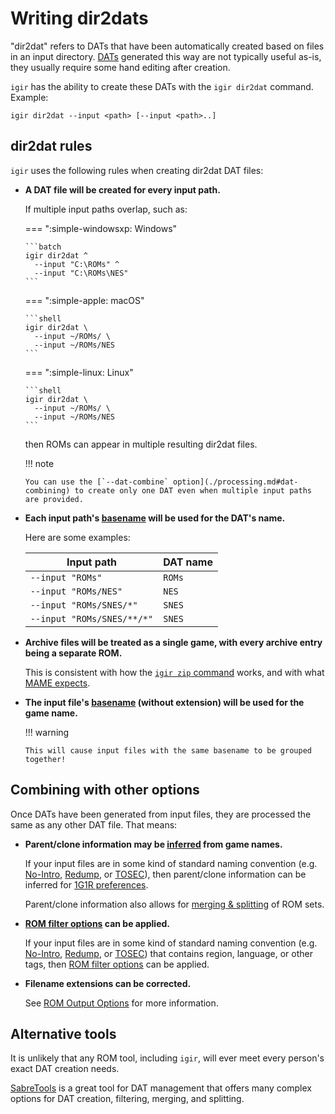 # Writing dir2dats

"dir2dat" refers to DATs that have been automatically created based on files in an input directory. [DATs](./introduction.md) generated this way are not typically useful as-is, they usually require some hand editing after creation.

`igir` has the ability to create these DATs with the `igir dir2dat` command. Example:

```shell
igir dir2dat --input <path> [--input <path>..]
```

## dir2dat rules

`igir` uses the following rules when creating dir2dat DAT files:

- **A DAT file will be created for every input path.**

    If multiple input paths overlap, such as:

  === ":simple-windowsxp: Windows"

      ```batch
      igir dir2dat ^
        --input "C:\ROMs" ^
        --input "C:\ROMs\NES"
      ```

  === ":simple-apple: macOS"

      ```shell
      igir dir2dat \
        --input ~/ROMs/ \
        --input ~/ROMs/NES
      ```

  === ":simple-linux: Linux"

      ```shell
      igir dir2dat \
        --input ~/ROMs/ \
        --input ~/ROMs/NES
      ```

  then ROMs can appear in multiple resulting dir2dat files.

  !!! note

      You can use the [`--dat-combine` option](./processing.md#dat-combining) to create only one DAT even when multiple input paths are provided.

- **Each input path's [basename](https://linux.die.net/man/1/basename) will be used for the DAT's name.**

    Here are some examples:

    | Input path                 | DAT name |
    |----------------------------|----------|
    | `--input "ROMs"`           | `ROMs`   |
    | `--input "ROMs/NES"`       | `NES`    |
    | `--input "ROMs/SNES/*"`    | `SNES`   |
    | `--input "ROMs/SNES/**/*"` | `SNES`   |

- **Archive files will be treated as a single game, with every archive entry being a separate ROM.**

    This is consistent with how the [`igir zip` command](../output/writing-archives.md) works, and with what [MAME expects](../usage/arcade.md).

- **The input file's [basename](https://linux.die.net/man/1/basename) (without extension) will be used for the game name.**

  !!! warning

      This will cause input files with the same basename to be grouped together!

## Combining with other options

Once DATs have been generated from input files, they are processed the same as any other DAT file. That means:

- **Parent/clone information may be [inferred](processing.md#parentclone-inference) from game names.**

    If your input files are in some kind of standard naming convention (e.g. [No-Intro](https://wiki.no-intro.org/index.php?title=Naming_Convention), [Redump](https://datomatic.no-intro.org/stuff/The%20Official%20No-Intro%20Convention%20(20071030).pdf), or [TOSEC](https://www.tosecdev.org/tosec-naming-convention)), then parent/clone information can be inferred for [1G1R preferences](../roms/filtering-preferences.md).

    Parent/clone information also allows for [merging & splitting](../usage/arcade.md) of ROM sets.

- **[ROM filter options](../roms/filtering-preferences.md) can be applied.**

  If your input files are in some kind of standard naming convention (e.g. [No-Intro](https://wiki.no-intro.org/index.php?title=Naming_Convention), [Redump](https://datomatic.no-intro.org/stuff/The%20Official%20No-Intro%20Convention%20(20071030).pdf), or [TOSEC](https://www.tosecdev.org/tosec-naming-convention)) that contains region, language, or other tags, then [ROM filter options](../roms/filtering-preferences.md) can be applied.

- **Filename extensions can be corrected.**

    See [ROM Output Options](../output/options.md#fixing-rom-extensions) for more information.

## Alternative tools

It is unlikely that any ROM tool, including `igir`, will ever meet every person's exact DAT creation needs.

[SabreTools](https://github.com/SabreTools/SabreTools) is a great tool for DAT management that offers many complex options for DAT creation, filtering, merging, and splitting.
